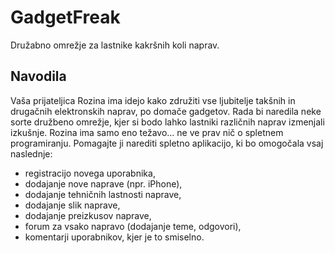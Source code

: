 # GadgetFreak
Družabno omrežje za lastnike kakršnih koli naprav.

## Navodila
Vaša prijateljica Rozina ima idejo kako združiti vse ljubitelje takšnih in drugačnih elektronskih naprav, po domače gadgetov. Rada bi naredila neke sorte družbeno omrežje, kjer si bodo lahko lastniki različnih naprav izmenjali izkušnje. Rozina ima samo eno težavo... ne ve prav nič o spletnem programiranju. Pomagajte ji narediti spletno aplikacijo, ki bo omogočala vsaj naslednje:
- registracijo novega uporabnika,
- dodajanje nove naprave (npr. iPhone),
- dodajanje tehničnih lastnosti naprave,
- dodajanje slik naprave,
- dodajanje preizkusov naprave,
- forum za vsako napravo (dodajanje teme, odgovori),
- komentarji uporabnikov, kjer je to smiselno.

